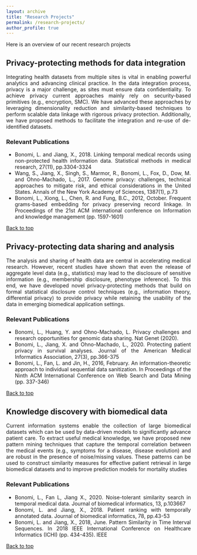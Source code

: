```yaml
---
layout: archive
title: "Research Projects"
permalink: /research-projects/
author_profile: true
---
```


<div style="text-align: justify">
  
<a name="top"></a>

Here is an overview of our recent research projects

## Privacy-protecting methods for data integration

Integrating health datasets from multiple sites is vital in enabling powerful analytics and advancing clinical practice. In the data integration process, privacy is a major challenge, as sites must ensure data confidentiality. To achieve privacy current approaches mainly rely on security-based primitives (e.g., encryption, SMC). We have advanced these approaches by leveraging dimensionality reduction and similarity-based techniques to perform scalable data linkage with rigorous privacy protection. Additionally, we have proposed methods to facilitate the integration and re-use of de-identified datasets.

### Relevant Publications
-	Bonomi, L. and Jiang, X., 2018. Linking temporal medical records using non-protected health information data. Statistical methods in medical research, 27(11), pp.3304-3324
-	Wang, S., Jiang, X., Singh, S., Marmor, R., Bonomi, L., Fox, D., Dow, M. and Ohno-Machado, L., 2017. Genome privacy: challenges, technical approaches to mitigate risk, and ethical considerations in the United States. Annals of the New York Academy of Sciences, 1387(1), p.73
-	Bonomi, L., Xiong, L., Chen, R. and Fung, B.C., 2012, October. Frequent grams-based embedding for privacy preserving record linkage. In Proceedings of the 21st ACM international conference on Information and knowledge management (pp. 1597-1601)

[Back to top](#top)

## Privacy-protecting data sharing and analysis

The analysis and sharing of health data are central in accelerating medical research. However, recent studies have shown that even the release of aggregate level data (e.g., statistics) may lead to the disclosure of sensitive information (e.g., membership disclosure, phenotype inference). To this end, we have developed novel privacy-protecting methods that build on formal statistical disclosure control techniques (e.g., information theory, differential privacy) to provide privacy while retaining the usability of the data in emerging biomedical application settings.

### Relevant Publications
- Bonomi, L., Huang, Y. and Ohno-Machado, L. Privacy challenges and research opportunities for genomic data sharing. Nat Genet (2020).
-  Bonomi, L., Jiang, X. and Ohno-Machado, L., 2020. Protecting patient privacy in survival analyses. Journal of the American Medical Informatics Association, 27(3), pp.366-375 
- Bonomi, L., Fan, L. and Jin, H., 2016, February. An information-theoretic approach to individual sequential data sanitization. In Proceedings of the Ninth ACM International Conference on Web Search and Data Mining (pp. 337-346)

[Back to top](#top)

## Knowledge discovery with biomedical data

Current information systems enable the collection of large biomedical datasets which can be used by data-driven models to significantly advance patient care. To extract useful medical knowledge, we have proposed new pattern mining techniques that capture the temporal correlation between the medical events (e.g., symptoms for a disease, disease evolution) and are robust in the presence of noise/missing values. These patterns can be used to construct similarity measures for effective patient retrieval in large biomedical datasets and to improve prediction models for mortality studies

### Relevant Publications
- Bonomi, L., Fan L, Jiang X., 2020. Noise-tolerant similarity search in temporal medical data. Journal of biomedical informatics, 13, p.103667
- Bonomi, L. and Jiang, X., 2018. Patient ranking with temporally annotated data. Journal of biomedical informatics, 78, pp.43-53
- Bonomi, L. and Jiang, X., 2018, June. Pattern Similarity in Time Interval Sequences. In 2018 IEEE International Conference on Healthcare Informatics (ICHI) (pp. 434-435). IEEE

[Back to top](#top)
  
  </div>


